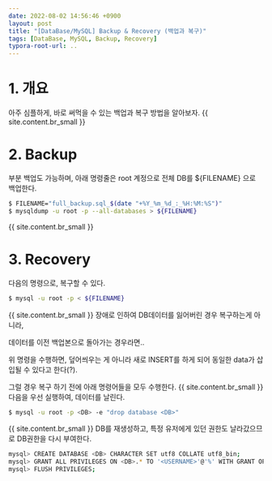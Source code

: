 ```yaml
---
date: 2022-08-02 14:56:46 +0900
layout: post
title: "[DataBase/MySQL] Backup & Recovery (백업과 복구)"
tags: [DataBase, MySQL, Backup, Recovery]
typora-root-url: ..
---
```


# 1. 개요

아주 심플하게, 바로 써먹을 수 있는 백업과 복구 방법을 알아보자.
{{ site.content.br_small }}
# 2. Backup

부분 백업도 가능하며, 아래 명령줄은 root 계정으로 전체 DB를 ${FILENAME} 으로 백업한다.

```bash
$ FILENAME="full_backup.sql_$(date "+%Y_%m_%d_:_%H:%M:%S")"
$ mysqldump -u root -p --all-databases > ${FILENAME}
```
{{ site.content.br_small }}
# 3. Recovery

다음의 명령으로, 복구할 수 있다.

```bash
$ mysql -u root -p < ${FILENAME}
```
{{ site.content.br_small }}
장애로 인하여 DB데이터를 잃어버린 경우 복구하는게 아니라,

데이터를 이전 백업본으로 돌아가는 경우라면..

위 명령을 수행하면, 덮어씌우는 게 아니라 새로 INSERT를 하게 되어 동일한 data가 삽입될 수 있다고 한다(?).

그럴 경우 복구 하기 전에 아래 명령어들을 모두 수행한다.
{{ site.content.br_small }}
다음을 우선 실행하여, 데이터를 날린다.

```bash
$ mysql -u root -p <DB> -e "drop database <DB>"
```
{{ site.content.br_small }}
DB를 재생성하고, 특정 유저에게 있던 권한도 날라갔으므로 DB권한을 다시 부여한다.

```bash
mysql> CREATE DATABASE <DB> CHARACTER SET utf8 COLLATE utf8_bin;
mysql> GRANT ALL PRIVILEGES ON <DB>.* TO '<USERNAME>'@'%' WITH GRANT OPTION;
mysql> FLUSH PRIVILEGES;
```

